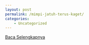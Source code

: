 ```yaml
---
layout: post
permalink: /mimpi-jatuh-terus-kaget/
categories:
    - Uncategorized
---
```


[Baca Selengkapnya](/06)
